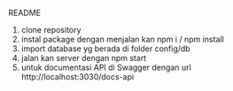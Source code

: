 ﻿README

1.  clone repository
2.  instal package dengan menjalan kan npm i / npm install
3.  import database yg berada di folder config/db
4.  jalan kan server dengan npm start
5.  untuk documentasi API di Swagger dengan url http://localhost:3030/docs-api
